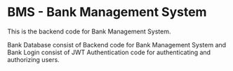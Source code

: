 # BMS - Bank Management System
This is the backend code for Bank Management System.

Bank Database consist of Backend code for Bank Management System and Bank Login consist of JWT Authentication code for authenticating and authorizing users. 

